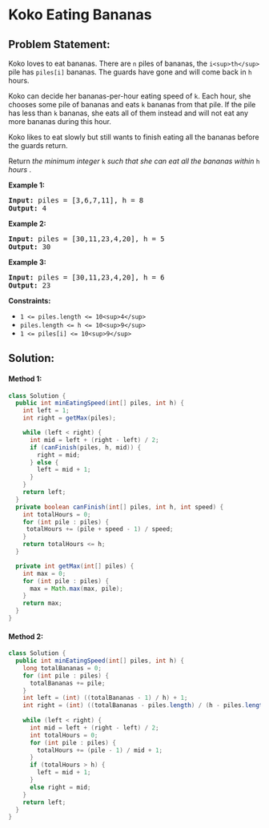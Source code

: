 # Koko Eating Bananas

## Problem Statement:

Koko loves to eat bananas. There are `n` piles of bananas, the `i<sup>th</sup>` pile has `piles[i]` bananas. The guards have gone and will come back in `h` hours.

Koko can decide her bananas-per-hour eating speed of `k`. Each hour, she chooses some pile of bananas and eats `k` bananas from that pile. If the pile has less than `k` bananas, she eats all of them instead and will not eat any more bananas during this hour.

Koko likes to eat slowly but still wants to finish eating all the bananas before the guards return.

Return *the minimum integer* `k` *such that she can eat all the bananas within* `h`  *hours* .

**Example 1:**

<pre><strong>Input:</strong> piles = [3,6,7,11], h = 8
<strong>Output:</strong> 4
</pre>

**Example 2:**

<pre><strong>Input:</strong> piles = [30,11,23,4,20], h = 5
<strong>Output:</strong> 30
</pre>

**Example 3:**

<pre><strong>Input:</strong> piles = [30,11,23,4,20], h = 6
<strong>Output:</strong> 23
</pre>

**Constraints:**

* `1 <= piles.length <= 10<sup>4</sup>`
* `piles.length <= h <= 10<sup>9</sup>`
* `1 <= piles[i] <= 10<sup>9</sup>`

## Solution:

#### Method 1:

```java
class Solution {
  public int minEatingSpeed(int[] piles, int h) {
    int left = 1;
    int right = getMax(piles);

    while (left < right) {
      int mid = left + (right - left) / 2;
      if (canFinish(piles, h, mid)) {
        right = mid;
      } else {
        left = mid + 1;
      }
    }
    return left;
  }
  private boolean canFinish(int[] piles, int h, int speed) {
    int totalHours = 0;
    for (int pile : piles) {
     totalHours += (pile + speed - 1) / speed;
    }
    return totalHours <= h;
  }

  private int getMax(int[] piles) {
    int max = 0;
    for (int pile : piles) {
      max = Math.max(max, pile);
    }
    return max;
  }
}
```

#### Method 2:

```java
class Solution {
  public int minEatingSpeed(int[] piles, int h) {
    long totalBananas = 0;
    for (int pile : piles) {
      totalBananas += pile;
    }
    int left = (int) ((totalBananas - 1) / h) + 1;
    int right = (int) ((totalBananas - piles.length) / (h - piles.length + 1)) + 1;
  
    while (left < right) {
      int mid = left + (right - left) / 2;
      int totalHours = 0;
      for (int pile : piles) {
        totalHours += (pile - 1) / mid + 1;
      }
      if (totalHours > h) {
        left = mid + 1;
      }
      else right = mid;
    }
    return left;
  }
}
```
